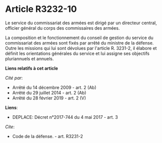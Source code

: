 # Article R3232-10

Le service du commissariat des armées est dirigé par un directeur central, officier général du corps des commissaires
des armées. 

La composition et le fonctionnement du conseil de gestion du service du commissariat des armées sont fixés par arrêté du
ministre de la défense. Outre les missions qui lui sont dévolues par l'article R. 3231-2, il élabore et définit les
orientations générales du service et lui assigne ses objectifs pluriannuels et annuels.

**Liens relatifs à cet article**

_Cité par_:

  - Arrêté du 14 décembre 2009 - art. 2 (Ab)
  - Arrêté du 29 juillet 2014 - art. 2 (Ab)
  - Arrêté du 28 février 2019 - art. 2 (V)

**Liens**:

  - DEPLACE: Décret n°2017-744 du 4 mai 2017 - art. 3

_Cite_:

  - Code de la défense. - art. R3231-2
